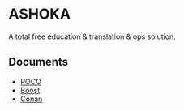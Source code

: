 # ASHOKA

A total free education & translation & ops solution.

## Documents

- [POCO](https://pocoproject.org/documentation.html)
- [Boost](https://www.boost.org/doc/libs/release/more/getting_started/)
- [Conan](https://docs.conan.io/en/latest/)
